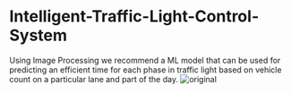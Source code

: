 # Intelligent-Traffic-Light-Control-System
Using Image Processing we recommend a ML model that can be used for predicting an efficient time for each phase in traffic light based on vehicle count on a particular lane and part of the day.
![original](https://user-images.githubusercontent.com/33556967/93664867-a98bcc00-fa8f-11ea-9df1-03d5ed8cae63.png)
